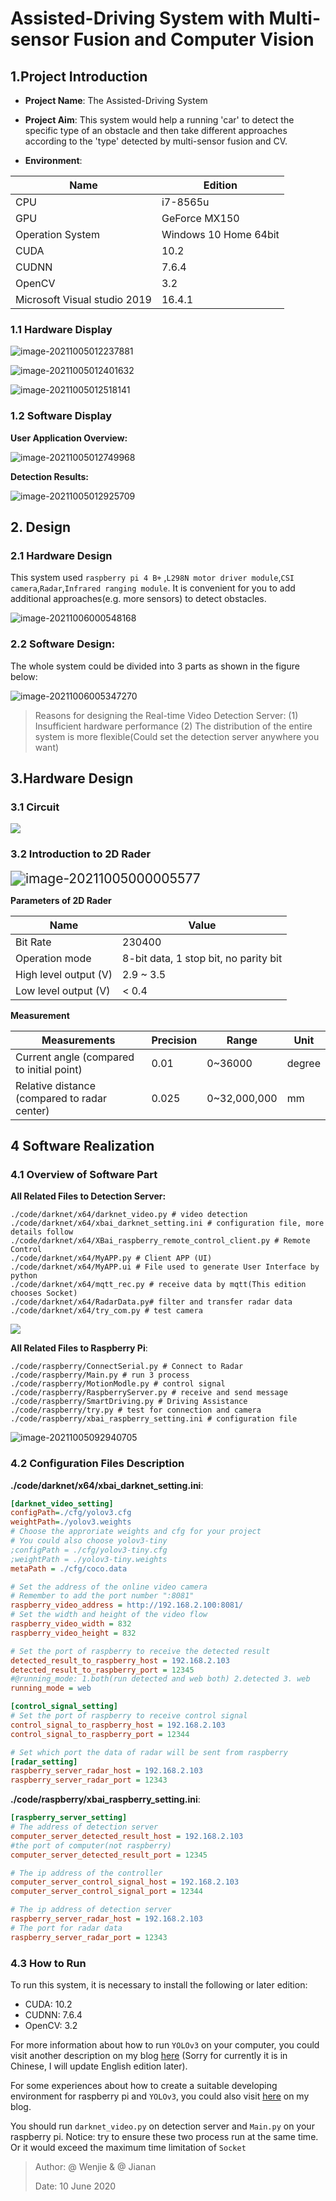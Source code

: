 

# Assisted-Driving System with Multi-sensor Fusion and Computer Vision

## 1.Project Introduction

* **Project Name**: The Assisted-Driving System
* **Project Aim**: This system would help a running 'car' to detect the specific type of an obstacle and then take different approaches according to the 'type'  detected by multi-sensor fusion and CV.

* **Environment**:

| Name                         | Edition               |
| ---------------------------- | --------------------- |
| CPU                          | i7-8565u              |
| GPU                          | GeForce MX150         |
| Operation System             | Windows 10 Home 64bit |
| CUDA                         | 10.2                  |
| CUDNN                        | 7.6.4                 |
| OpenCV                       | 3.2                   |
| Microsoft Visual studio 2019 | 16.4.1                |

### 1.1  Hardware Display



![image-20211005012237881](https://raw.githubusercontent.com/gggdttt/ImageBeds/master/img/202110050122179.png)

![image-20211005012401632](https://raw.githubusercontent.com/gggdttt/ImageBeds/master/img/202110050124977.png)

![image-20211005012518141](https://raw.githubusercontent.com/gggdttt/ImageBeds/master/img/202110050125424.png)

### 1.2 Software Display

**User Application Overview:**

![image-20211005012749968](https://raw.githubusercontent.com/gggdttt/ImageBeds/master/img/202110050127078.png)

**Detection Results:**

![image-20211005012925709](https://raw.githubusercontent.com/gggdttt/ImageBeds/master/img/202110050129962.png)

## 2. Design

### 2.1 **Hardware Design**

This system used `raspberry pi 4 B+` ,`L298N motor driver module`,`CSI camera`,`Radar`,`Infrared ranging module`. It is convenient for you to add additional approaches(e.g. more sensors) to detect obstacles.

![image-20211006000548168](https://raw.githubusercontent.com/gggdttt/ImageBeds/master/img/202110060005281.png)

### 2.2 **Software Design**:

The whole system could be divided into 3 parts as shown in the figure below:

![image-20211006005347270](https://raw.githubusercontent.com/gggdttt/ImageBeds/master/img/202110060053354.png)

> Reasons for designing the Real-time Video Detection Server:
> (1) Insufficient hardware performance
> (2) The distribution of the entire system is more flexible(Could set the detection server anywhere you want)

## 3.Hardware Design

### 3.1 Circuit

![](https://raw.githubusercontent.com/gggdttt/ImageBeds/master/img/202110042358950.png)

### 3.2 Introduction to 2D Rader 

<img src="https://raw.githubusercontent.com/gggdttt/ImageBeds/master/img/202110050000666.png" alt="image-20211005000005577" style="zoom:150%;" />  	

**Parameters of 2D Rader** 

| Name                  | Value                                 |
| --------------------- | ------------------------------------- |
| Bit Rate              | 230400                                |
| Operation mode        | 8-bit data, 1 stop bit, no parity bit |
| High level output (V) | 2.9 ~ 3.5                             |
| Low level output  (V) | < 0.4                                 |

**Measurement**

| Measurements                                 | Precision | Range        | Unit   |
| -------------------------------------------- | --------- | ------------ | ------ |
| Current angle (compared to initial point)    | 0.01      | 0~36000      | degree |
| Relative distance (compared to radar center) | 0.025     | 0~32,000,000 | mm     |

## 4 Software Realization

### 4.1 Overview of Software Part

**All Related Files to Detection Server:**

```shell
./code/darknet/x64/darknet_video.py # video detection
./code/darknet/x64/xbai_darknet_setting.ini # configuration file, more details follow
./code/darknet/x64/XBai_raspberry_remote_control_client.py # Remote Control
./code/darknet/x64/MyAPP.py # Client APP (UI)
./code/darknet/x64/MyAPP.ui # File used to generate User Interface by python
./code/darknet/x64/mqtt_rec.py # receive data by mqtt(This edition chooses Socket)
./code/darknet/x64/RadarData.py# filter and transfer radar data
./code/darknet/x64/try_com.py # test camera
```



![](https://raw.githubusercontent.com/gggdttt/ImageBeds/master/img/202110050843187.png)

 **All Related Files to Raspberry Pi**:

``` shell
./code/raspberry/ConnectSerial.py # Connect to Radar
./code/raspberry/Main.py # run 3 process
./code/raspberry/MotionModle.py # control signal
./code/raspberry/RaspberryServer.py # receive and send message
./code/raspberry/SmartDriving.py # Driving Assistance
./code/raspberry/try.py # test for connection and camera 
./code/raspberry/xbai_raspberry_setting.ini # configuration file
```

![image-20211005092940705](https://raw.githubusercontent.com/gggdttt/ImageBeds/master/img/202110050929769.png)

### 4.2 Configuration Files Description

**./code/darknet/x64/xbai_darknet_setting.ini**:

```ini
[darknet_video_setting]
configPath=./cfg/yolov3.cfg
weightPath=./yolov3.weights
# Choose the approriate weights and cfg for your project
# You could also choose yolov3-tiny
;configPath = ./cfg/yolov3-tiny.cfg
;weightPath = ./yolov3-tiny.weights
metaPath = ./cfg/coco.data

# Set the address of the online video camera
# Remember to add the port number ":8081"
raspberry_video_address = http://192.168.2.100:8081/
# Set the width and height of the video flow
raspberry_video_width = 832
raspberry_video_height = 832

# Set the port of raspberry to receive the detected result 
detected_result_to_raspberry_host = 192.168.2.103
detected_result_to_raspberry_port = 12345
#@running_mode: 1.both(run detected and web both) 2.detected 3. web
running_mode = web

[control_signal_setting]
# Set the port of raspberry to receive control signal
control_signal_to_raspberry_host = 192.168.2.103
control_signal_to_raspberry_port = 12344

# Set which port the data of radar will be sent from raspberry  
[radar_setting]
raspberry_server_radar_host = 192.168.2.103
raspberry_server_radar_port = 12343
```

**./code/raspberry/xbai_raspberry_setting.ini**:

```ini
[raspberry_server_setting]
# The address of detection server
computer_server_detected_result_host = 192.168.2.103
#the port of computer(not raspberry)
computer_server_detected_result_port = 12345

# The ip address of the controller
computer_server_control_signal_host = 192.168.2.103
computer_server_control_signal_port = 12344

# The ip address of detection server
raspberry_server_radar_host = 192.168.2.103
# The port for radar data
raspberry_server_radar_port = 12343
```

### 4.3 How to Run

To run this system, it is necessary to install the following or later edition:

- CUDA: 10.2
- CUDNN: 7.6.4
- OpenCV: 3.2

For more information about  how to  run `YOLOv3` on your computer,  you could visit another description on my blog [here](https://gggdttt.github.io/2020/04/15/How-to-run-YOLOv3-on-Win10.html) (Sorry for currently it is in Chinese, I will update English edition later).

For some experiences about how to create a suitable developing environment for raspberry pi and `YOLOv3`,  you could also visit [here](https://gggdttt.github.io/2020/04/10/How-to-Development-Enviroment-for-Raspberry-Pi.html) on my blog.

You should run `darknet_video.py` on detection server and `Main.py` on your raspberry pi. Notice: try to ensure these two process run at the same time. Or it would exceed the maximum time limitation of `Socket`

> Author: @ Wenjie & @ Jianan
>
> Date: 10 June 2020

